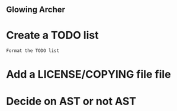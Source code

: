 Glowing Archer
--------------

# Create a TODO list
	Format the TODO list

# Add a LICENSE/COPYING file file

# Decide on AST or not AST
